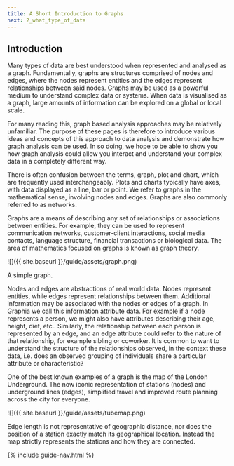 ```yaml
---
title: A Short Introduction to Graphs
next: 2_what_type_of_data
---
```


## Introduction
Many types of data are best understood when represented and analysed as a graph. Fundamentally, graphs are structures comprised of nodes and edges, where the nodes represent entities and the edges represent relationships between said nodes. Graphs may be used as a powerful medium to understand complex data or systems. When data is visualised as a graph, large amounts of information can be explored on a global or local scale.

For many reading this, graph based analysis approaches may be relatively unfamiliar. The purpose of these pages is therefore to introduce various ideas and concepts of this approach to data analysis and demonstrate how graph analysis can be used. In so doing, we hope to be able to show you how graph analysis could allow you interact and understand your complex data in a completely different way.

There is often confusion between the terms, graph, plot and chart, which are frequently used interchangeably. Plots and charts typically have axes, with data displayed as a line, bar or point. We refer to graphs in the mathematical sense, involving nodes and edges. Graphs are also commonly referred to as networks.

Graphs are a means of describing any set of relationships or associations between entities. For example, they can be used to represent communication networks, customer-client interactions, social media contacts, language structure, financial transactions or biological data. The area of mathematics focused on graphs is known as graph theory.

![]({{ site.baseurl }}/guide/assets/graph.png)
<div class="caption">A simple graph.</div>

Nodes and edges are abstractions of real world data. Nodes represent entities, while edges represent relationships between them. Additional information may be associated with the nodes or edges of a graph. In Graphia we call this information attribute data. For example if a node represents a person, we might also have attributes describing their age, height, diet, etc.. Similarly, the relationship between each person is represented by an edge, and an edge attribute could refer to the nature of that relationship, for example sibling or coworker. It is common to want to understand the structure of the relationships observed, in the context these data, i.e. does an observed grouping of individuals share a particular attribute or characteristic?

One of the best known examples of a graph is the map of the London Underground. The now iconic representation of stations (nodes) and underground lines (edges), simplified travel and improved route planning across the city for everyone.

![]({{ site.baseurl }}/guide/assets/tubemap.png)
<div class="caption">Edge length is not representative of geographic distance, nor does the position of a station exactly match its geographical location. Instead the map strictly represents the stations and how they are connected.</div>

{% include guide-nav.html %}
